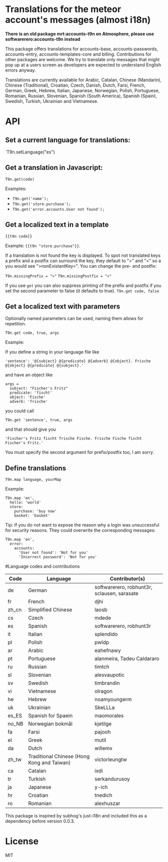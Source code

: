 # Translations for the meteor account's messages (almost i18n)

**There is an old package mrt:accounts-t9n on Atmosphere, please use softwarerero:accounts-t9n instead**

This package offers translations for accounts-base, accounts-passwords, accounts-entry, accounts-templates-core and billing. Contributions for other packages are welcome. We try to translate only messages that might pop up at a users screen as developers are expected to understand English errors anyway.

Translations are currently available for Arabic, Catalan, Chinese (Mandarin), Chinese (Traditional), Croatian, Czech, Danish, Dutch, Farsi, French, German, Greek, Hebrew, Italian, Japanese, Norwegian, Polish, Portuguese, Romanian, Russian, Slovenian, Spanish (South America), Spanish (Spain), Swedish, Turkish, Ukrainian and Vietnamese.

# API

##  Set a current language for translations: 
`T9n.setLanguage("es")


## Get a translation in Javascript:

`T9n.get(code)`

Examples:
* `T9n.get('name');`
* `T9n.get('store.purchase');`
* `T9n.get('error.accounts.User not found');`

## Get a localized text in a template

`{{t9n code}}`

Example: `{{t9n "store.purchase"}}`.

If a translation is not found the key is displayed. To spot not translated keys a prefix and a postfix can surround the key, they default to ">" and "<" so a you would see ">nonExistantKey<". You can change the pre- and postfix: 

`T9n.missingPrefix = ">"`
`T9n.missingPostfix = "<"`

If you use `get` you can also suppress printing of the prefix and postfix if you set the second parameter to false (it defaults to true).
`T9n.get code, false`

## Get a localized text with parameters

Optionally named parameters can be used, naming them allows for repetition.

`T9n.get code, true, args `

Example: 
  
  If you define a string in your language file like
  
    'sentence': '@{subject} @{predicate} @{adverb} @{object}. Frische @{object} @{predicate} @{subject}.'

  and have an object like
  
    args = 
      subject: "Fischer's Fritz"
      predicate: 'fischt'
      object: 'Fische'
      adverb: 'frische'
      
  you could call
  
    T9n.get 'sentence', true, args
    
  and that should give you
  
    'Fischer's Fritz fischt frische Fische. Frische Fische fischt Fischer's Fritz.'

  You must specify the second argument for prefix/postfix too, I am sorry.
  

## Define translations

`T9n.map language, yourMap`

Example:

    T9n.map 'en',
      hello: 'world'
      store:
        purchase: 'buy now'
        basket: 'basket'
        
Tip: If you do not want to expose the reason why a login was unsuccessful for security reasons. They could overwrite the corresponding messages:

    T9n.map 'en',
      error:
        accounts:
          'User not found': 'Not for you'
          'Incorrect password': 'Not for you'

#Language codes and contributions

Code   | Language             | Contributor(s)
------ | -------------------- | -------------
de     | German               | softwarerero, robhunt3r, sclausen, sarasate
fr     | French               | djhi
zh_cn  | Simplified Chinese   | laosb
cs     | Czech                | mdede
es     | Spanish              | softwarerero, robhunt3r
it     | Italian              | splendido
pl     | Polish               | pwldp
ar     | Arabic               | eahefnawy
pt     | Portuguese           | alanmeira, Tadeu Caldararo
ru     | Russian              | timtch
sl     | Slovenian            | alesvaupotic
sv     | Swedish              | timbrandin
vi     | Vietnamese           | olragon
he     | Hebrew               | noamyoungerm
uk     | Ukrainian            | SkeLLLa
es_ES  | Spanish for Spaein   | maomorales
no_NB  | Norwegian bokmål     | kjetilge
fa     | Farsi                | pajooh
el     | Greek                | mutil
da     | Dutch                | willemx
zh_tw  | Traditional Chinese (Hong Kong and Taiwan) | victorleungtw
ca     | Catalan              | ixdi
tr     | Turkish              | serkandurusoy
ja     | Japanese             | y-ich
hr     | Croatian             | tnedich
ro     | Romanian             | alexhuszar

This package is inspired by subhog's just-i18n and included this as a dependency before version 0.0.3.

# License

MIT
